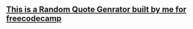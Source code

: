   ## [This is a Random Quote Genrator built by me for freecodecamp](https://craigdanielk.github.io/randomQuoteGenerator/)
